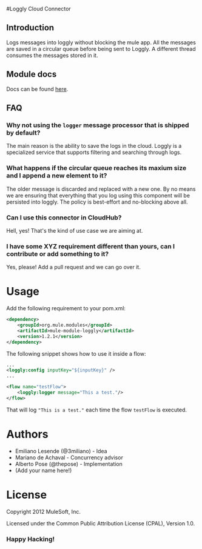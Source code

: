 #Loggly Cloud Connector

## Introduction
Logs messages into loggly without blocking the mule app. All the messages are saved in a circular queue before being sent to Loggly. A different thread consumes the messages stored in it.

## Module docs
Docs can be found [here](http://mulesoft.github.com/loggly-connector/).

## FAQ
### Why not using the `logger` message processor that is shipped by default?
The main reason is the ability to save the logs in the cloud. Loggly is a specialized service that supports filtering and searching through logs.

### What happens if the circular queue reaches its maxium size and I append a new element to it?
The older message is discarded and replaced with a new one. By no means we are ensuring that everything that you log using this component will be persisted into loggly. The policy is best-effort and no-blocking above all.

### Can I use this connector in CloudHub?
Hell, yes! That's the kind of use case we are aiming at.

### I have some XYZ requirement different than yours, can I contribute or add something to it?
Yes, please! Add a pull request and we can go over it.

# Usage

Add the following requirement to your pom.xml:

```xml
<dependency>
    <groupId>org.mule.modules</groupId>
    <artifactId>mule-module-loggly</artifactId>
    <version>1.2.1</version>
</dependency>
```

The following snippet shows how to use it inside a flow:

```xml
...
<loggly:config inputKey="${inputKey}" />
...

<flow name="testFlow">
    <loggly:logger message="This a test."/>
</flow>
```

That will log `"This is a test."` each time the flow `testFlow` is executed. 


# Authors

  * Emiliano Lesende (@3miliano) - Idea
  * Mariano de Achaval - Concurrency advisor
  * Alberto Pose (@thepose) - Implementation
  * (Add your name here!)

# License
Copyright 2012 MuleSoft, Inc.

Licensed under the Common Public Attribution License (CPAL), Version 1.0.

### Happy Hacking!

